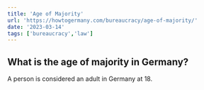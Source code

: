 ```yaml
---
title: 'Age of Majority'
url: 'https://howtogermany.com/bureaucracy/age-of-majority/'
date: '2023-03-14'
tags: ['bureaucracy','law']
---
```


## What is the age of majority in Germany?

A person is considered an adult in Germany at 18.